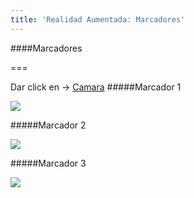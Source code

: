 ```yaml
---
title: 'Realidad Aumentada: Marcadores'
---
```

####Marcadores

===

Dar click en -> <a href="realidad-aumentada-marcadores/prueba_marcadores.html" class="btn btn-info" role="button">Camara</a>
 #####Marcador 1
 
<img src="realidad-aumentada-marcadores/marcadores/5.png">


#####Marcador 2
 
<img src="realidad-aumentada-marcadores/marcadores/HIRO.jpg">

#####Marcador 3
 
<img src="realidad-aumentada-marcadores/marcadores/kanji.png">